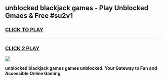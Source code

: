 
## unblocked blackjack games - Play Unblocked Gmaes & Free #su2v1
<h3>
<a href="https://premium.freeplayer.one?title=unblocked_blackjack_games&ref=03M">CLICK TO PLAY</a></h3>
<hr>

<h3>
<a href="https://premium.freeplayer.one?title=unblocked_blackjack_games&ref=03M">CLICK 2 PLAY</a>
  
</h3>

<a href="https://premium.freeplayer.one?title=unblocked_blackjack_games&ref=03M"><img src="https://clearcache.store/games.png"></a>


**unblocked blackjack games games unblocked: Your Gateway to Fun and Accessible Online Gaming**
